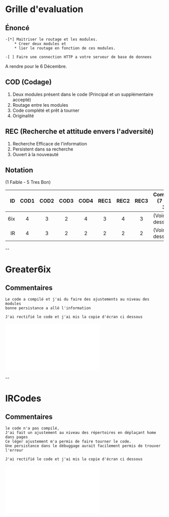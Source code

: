 # Grille d'evaluation


## Énoncé
    -[*] Maitriser le routage et les modules.
        * Creer deux modules et
        * lier le routage en fonction de ces modules.

    -[ ] Faire une connection HTTP a votre serveur de base de donnees

A rendre pour le 6 Décembre.

## COD (Codage)

1. Deux modules présent dans le code (Principal et un supplémentaire accepté)
2. Routage entre les modules
3. Code complété et prêt à tourner
4. Originalité

## REC (Recherche et attitude envers l'adversité)

1. Recherche Efficace de l'information
2. Persistent dans sa recherche
3. Ouvert à la nouveauté

## Notation 

(1 Faible - 5 Tres Bon)

| ID  |COD1|COD2|COD3|COD4|REC1|REC2|REC3|  Comments    (7 * 5 = 35)             |
|----:|:--:|:--:|:--:|:--:|:--:|:--:|:--:|---------------------------------------|  
| 6ix | 4  | 3  | 2  |  4 |  3 | 4  |  3 |  (Voir ci-dessous)                    |  
| IR  | 4  | 3  | 2  |  2 |  2 | 2  |  2 |  (Voir ci-dessous)                    |  


--

# Greater6ix

## Commentaires

    Le code a compilé et j'ai du faire des ajustements au niveau des modules
    bonne persistance a allé l'information

    J'ai rectifié le code et j'ai mis la copie d'écran ci dessous
    
![=> Greater6ix Copie D'écrans](Greater6ix.md)

--

# IRCodes

## Commentaires
    le code n'a pas compilé,
    J'ai fait un ajustement au niveau des répertoires en déplaçant home dans pages
    Ce léger ajustement m'a permis de faire tourner le code.
    Une persistance dans le débuggage aurait facilement permis de trouver l'erreur
    
    J'ai rectifié le code et j'ai mis la copie d'écran ci dessous

![=> IDCodes Copie D'écrans](IRCodes.md)
